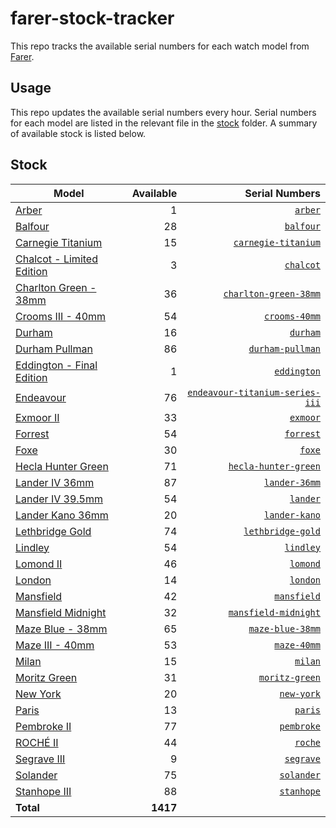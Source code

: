 # farer-stock-tracker

This repo tracks the available serial numbers for each watch model from [Farer](https://farer.com).

## Usage

This repo updates the available serial numbers every hour. Serial numbers for each model are listed in the relevant file in the [stock](./stock) folder. A summary of available stock is listed below.

## Stock

| Model | Available | Serial Numbers |
| ----- | --------: | -------------: |
| [Arber](https://usd.farer.com/products/arber) | 1 | [`arber`](./stock/arber) |
| [Balfour](https://usd.farer.com/products/balfour) | 28 | [`balfour`](./stock/balfour) |
| [Carnegie Titanium](https://usd.farer.com/products/carnegie-titanium) | 15 | [`carnegie-titanium`](./stock/carnegie-titanium) |
| [Chalcot - Limited Edition](https://usd.farer.com/products/chalcot) | 3 | [`chalcot`](./stock/chalcot) |
| [Charlton Green - 38mm](https://usd.farer.com/products/charlton-green-38mm) | 36 | [`charlton-green-38mm`](./stock/charlton-green-38mm) |
| [Crooms III - 40mm](https://usd.farer.com/products/crooms-40mm) | 54 | [`crooms-40mm`](./stock/crooms-40mm) |
| [Durham](https://usd.farer.com/products/durham) | 16 | [`durham`](./stock/durham) |
| [Durham Pullman](https://usd.farer.com/products/durham-pullman) | 86 | [`durham-pullman`](./stock/durham-pullman) |
| [Eddington - Final Edition](https://usd.farer.com/products/eddington) | 1 | [`eddington`](./stock/eddington) |
| [Endeavour](https://usd.farer.com/products/endeavour-titanium-series-iii) | 76 | [`endeavour-titanium-series-iii`](./stock/endeavour-titanium-series-iii) |
| [Exmoor II](https://usd.farer.com/products/exmoor) | 33 | [`exmoor`](./stock/exmoor) |
| [Forrest](https://usd.farer.com/products/forrest) | 54 | [`forrest`](./stock/forrest) |
| [Foxe](https://usd.farer.com/products/foxe) | 30 | [`foxe`](./stock/foxe) |
| [Hecla Hunter Green](https://usd.farer.com/products/hecla-hunter-green) | 71 | [`hecla-hunter-green`](./stock/hecla-hunter-green) |
| [Lander IV 36mm](https://usd.farer.com/products/lander-36mm) | 87 | [`lander-36mm`](./stock/lander-36mm) |
| [Lander IV 39.5mm](https://usd.farer.com/products/lander) | 54 | [`lander`](./stock/lander) |
| [Lander Kano 36mm](https://usd.farer.com/products/lander-kano) | 20 | [`lander-kano`](./stock/lander-kano) |
| [Lethbridge Gold](https://usd.farer.com/products/lethbridge-gold) | 74 | [`lethbridge-gold`](./stock/lethbridge-gold) |
| [Lindley](https://usd.farer.com/products/lindley) | 54 | [`lindley`](./stock/lindley) |
| [Lomond II](https://usd.farer.com/products/lomond) | 46 | [`lomond`](./stock/lomond) |
| [London](https://usd.farer.com/products/london) | 14 | [`london`](./stock/london) |
| [Mansfield](https://usd.farer.com/products/mansfield) | 42 | [`mansfield`](./stock/mansfield) |
| [Mansfield Midnight](https://usd.farer.com/products/mansfield-midnight) | 32 | [`mansfield-midnight`](./stock/mansfield-midnight) |
| [Maze Blue - 38mm](https://usd.farer.com/products/maze-blue-38mm) | 65 | [`maze-blue-38mm`](./stock/maze-blue-38mm) |
| [Maze III - 40mm](https://usd.farer.com/products/maze-40mm) | 53 | [`maze-40mm`](./stock/maze-40mm) |
| [Milan](https://usd.farer.com/products/milan) | 15 | [`milan`](./stock/milan) |
| [Moritz Green](https://usd.farer.com/products/moritz-green) | 31 | [`moritz-green`](./stock/moritz-green) |
| [New York](https://usd.farer.com/products/new-york) | 20 | [`new-york`](./stock/new-york) |
| [Paris](https://usd.farer.com/products/paris) | 13 | [`paris`](./stock/paris) |
| [Pembroke II](https://usd.farer.com/products/pembroke) | 77 | [`pembroke`](./stock/pembroke) |
| [ROCHÉ II](https://usd.farer.com/products/roche) | 44 | [`roche`](./stock/roche) |
| [Segrave III](https://usd.farer.com/products/segrave) | 9 | [`segrave`](./stock/segrave) |
| [Solander](https://usd.farer.com/products/solander) | 75 | [`solander`](./stock/solander) |
| [Stanhope III](https://usd.farer.com/products/stanhope) | 88 | [`stanhope`](./stock/stanhope) |
| **Total** | **1417** | |
